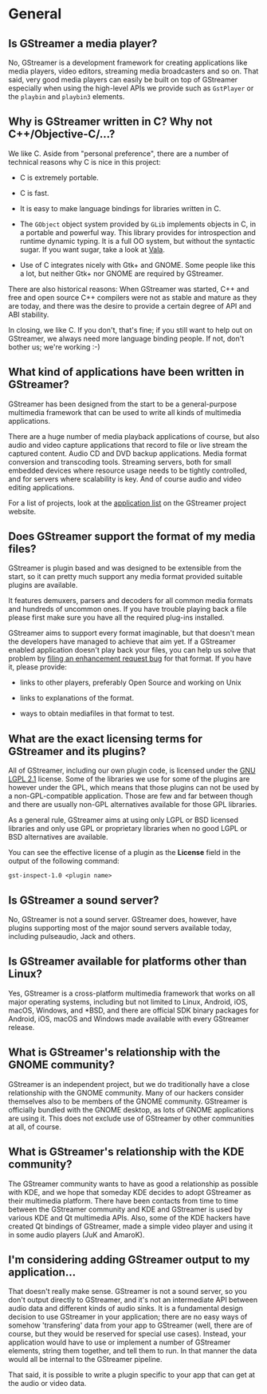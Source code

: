 # General

## Is GStreamer a media player?

No, GStreamer is a development framework for creating applications like
media players, video editors, streaming media broadcasters and so on.
That said, very good media players can easily be built on top of GStreamer
especially when using the high-level APIs we provide such as `GstPlayer` or
the `playbin` and `playbin3` elements.

## Why is GStreamer written in C? Why not C++/Objective-C/...?

We like C. Aside from "personal preference", there are a number
of technical reasons why C is nice in this project:

  - C is extremely portable.

  - C is fast.

  - It is easy to make language bindings for libraries written in C.

  - The `GObject` object system provided by `GLib` implements objects in C,
    in a portable and powerful way. This library provides for introspection
    and runtime dynamic typing. It is a full OO system, but without the
    syntactic sugar. If you want sugar, take a look at
    [Vala](http://live.gnome.org/Vala).

  - Use of C integrates nicely with Gtk+ and GNOME. Some people like
    this a lot, but neither Gtk+ nor GNOME are required by GStreamer.

There are also historical reasons: When GStreamer was started, C++ and
free and open source C++ compilers were not as stable and mature as they
are today, and there was the desire to provide a certain degree of
API and ABI stability.

In closing, we like C. If you don't, that's fine; if you still want
to help out on GStreamer, we always need more language binding people.
If not, don't bother us; we're working :-)

## What kind of applications have been written in GStreamer?

GStreamer has been designed from the start to be a general-purpose multimedia
framework that can be used to write all kinds of multimedia applications.

There are a huge number of media playback applications of course, but also
audio and video capture applications that record to file or live stream the
captured content. Audio CD and DVD backup applications. Media format conversion
and transcoding tools. Streaming servers, both for small embedded devices where
resource usage needs to be tightly controlled, and for servers where scalability
is key. And of course audio and video editing applications.

For a list of projects, look at the [application
list](http://gstreamer.freedesktop.org/apps/) on the GStreamer project
website.

## Does GStreamer support the format of my media files?

GStreamer is plugin based and was designed to be extensible from the start,
so it can pretty much support any media format provided suitable plugins
are available.

It features demuxers, parsers and decoders for all common media formats and
hundreds of uncommon ones. If you have trouble playing back a file please
first make sure you have all the required plug-ins installed.

GStreamer aims to support every format imaginable, but that
doesn't mean the developers have managed to achieve that aim yet. If a
GStreamer enabled application doesn't play back your files, you can help
us solve that problem by [filing an enhancement request
bug](http://bugzilla.gnome.org) for that format. If you have it, please
provide:

  - links to other players, preferably Open Source and working on Unix

  - links to explanations of the format.

  - ways to obtain mediafiles in that format to test.

## What are the exact licensing terms for GStreamer and its plugins?

All of GStreamer, including our own plugin code, is licensed
under the [GNU LGPL 2.1](http://www.gnu.org/licenses/lgpl-2.1.html)
license. Some of the libraries we use for some of the plugins are
however under the GPL, which means that those plugins can not be used by
a non-GPL-compatible application. Those are few and far between though
and there are usually non-GPL alternatives available for those GPL libraries.

As a general rule, GStreamer aims at using only LGPL or BSD licensed
libraries and only use GPL or proprietary libraries when no good LGPL or BSD
alternatives are available.

You can see the effective license of a plugin as the **License** field in
the output of the following command:

```
gst-inspect-1.0 <plugin name>
```

## Is GStreamer a sound server?

No, GStreamer is not a sound server. GStreamer does, however, have
plugins supporting most of the major sound servers available today,
including pulseaudio, Jack and others.

## Is GStreamer available for platforms other than Linux?

Yes, GStreamer is a cross-platform multimedia framework that
works on all major operating systems, including but not limited to
Linux, Android, iOS, macOS, Windows, and *BSD, and there are official
SDK binary packages for Android, iOS, macOS and Windows made available
with every GStreamer release.

## What is GStreamer's relationship with the GNOME community?

GStreamer is an independent project, but we do traditionally have
a close relationship with the GNOME community. Many of our hackers
consider themselves also to be members of the GNOME community. GStreamer
is officially bundled with the GNOME desktop, as lots of GNOME applications
are using it. This does not exclude use of GStreamer by other communities
at all, of course.

## What is GStreamer's relationship with the KDE community?

The GStreamer community wants to have as good a relationship as
possible with KDE, and we hope that someday KDE decides to adopt
GStreamer as their multimedia platform. There have been contacts
from time to time between the GStreamer community and KDE and
GStreamer is used by various KDE and Qt multimedia APIs. Also,
some of the KDE hackers have created Qt bindings of GStreamer, made a
simple video player and using it in some audio players (JuK and AmaroK).

## I'm considering adding GStreamer output to my application...

That doesn't really make sense. GStreamer is not a sound server,
so you don't output directly to GStreamer, and it's not an intermediate
API between audio data and different kinds of audio sinks. It is a
fundamental design decision to use GStreamer in your application; there are
no easy ways of somehow 'transfering' data from your app to GStreamer (well,
there are of course, but they would be reserved for special use cases).
Instead, your application would have to use or implement a number of GStreamer
elements, string them together, and tell them to run. In that manner the
data would all be internal to the GStreamer pipeline.

That said, it is possible to write a plugin specific to your app that
can get at the audio or video data.
